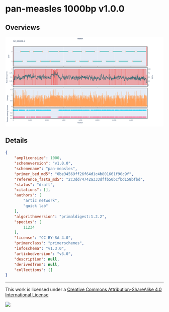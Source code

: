 # pan-measles 1000bp v1.0.0

## Overviews

![NC_001498.1.png](work/NC_001498.1.png)

## Details

```json
{
    "ampliconsize": 1000,
    "schemeversion": "v1.0.0",
    "schemename": "pan-measles",
    "primer_bed_md5": "0be34569ff26f64d1c4b801661f90c9f",
    "reference_fasta_md5": "2c3dd74742a333dffb50bcfbd158bfbd",
    "status": "draft",
    "citations": [],
    "authors": [
        "artic network",
        "quick lab"
    ],
    "algorithmversion": "primaldigest:1.2.2",
    "species": [
        11234
    ],
    "license": "CC BY-SA 4.0",
    "primerclass": "primerschemes",
    "infoschema": "v1.3.0",
    "articbedversion": "v3.0",
    "description": null,
    "derivedfrom": null,
    "collections": []
}
```



------------------------------------------------------------------------

This work is licensed under a [Creative Commons Attribution-ShareAlike 4.0 International License](http://creativecommons.org/licenses/by-sa/4.0/) 

![](https://i.creativecommons.org/l/by-sa/4.0/88x31.png)